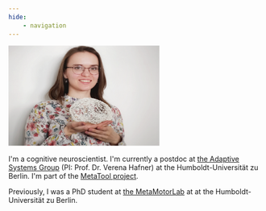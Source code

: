 ```yaml
---
hide:
    - navigation
---
```


<img src="assets/images/polina.png" alt="Polina Arbuzova" width="300" height="200"> 

I'm a cognitive neuroscientist. 
I'm currently a postdoc at [the Adaptive Systems Group](https://adapt.informatik.hu-berlin.de/index.html) (PI: Prof. Dr. Verena Hafner) at the Humboldt-Universität zu Berlin. I'm part of the [MetaTool project](https://www.metatool-project.eu).

Previously, I was a PhD student at [the MetaMotorLab](https://metamotorlab.filevich.com) at at the Humboldt-Universität zu Berlin. 
